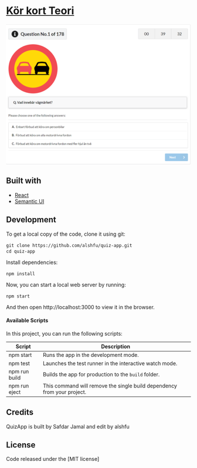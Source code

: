 <h1>
  <a href="https://safdarjamal.github.io/quiz-app/">
    Kör kort Teori
  </a>
</h1>

![quiz-app](https://raw.githubusercontent.com/alshfu/quiz-app/master/screenshot.PNG)

## Built with

- [React](http://reactjs.org)
- [Semantic UI](https://semantic-ui.com)

## Development

To get a local copy of the code, clone it using git:

```
git clone https://github.com/alshfu/quiz-app.git
cd quiz-app
```

Install dependencies:

```
npm install
```

Now, you can start a local web server by running:

```
npm start
```

And then open http://localhost:3000 to view it in the browser.

#### Available Scripts

In this project, you can run the following scripts:

| Script        | Description                                                             |
| ------------- | ----------------------------------------------------------------------- |
| npm start     | Runs the app in the development mode.                                   |
| npm test      | Launches the test runner in the interactive watch mode.                 |
| npm run build | Builds the app for production to the `build` folder.                    |
| npm run eject | This command will remove the single build dependency from your project. |

## Credits

QuizApp is built by Safdar Jamal and edit by alshfu


## License

Code released under the [MIT license]
